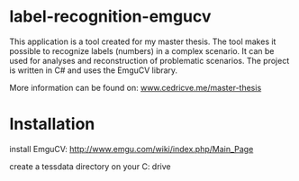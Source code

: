 label-recognition-emgucv
========================

This application is a tool created for my master thesis. The tool makes it possible to recognize labels (numbers) in a complex scenario. It can be used for analyses and reconstruction of problematic scenarios. The project is written in C# and uses the EmguCV library.

More information can be found on: www.cedricve.me/master-thesis

Installation
========================

install EmguCV: http://www.emgu.com/wiki/index.php/Main_Page

create a tessdata directory on your C: drive
